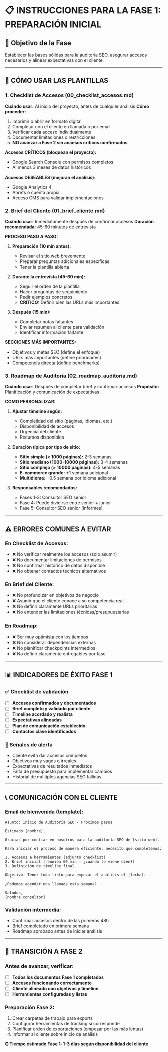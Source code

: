 # 📋 INSTRUCCIONES PARA LA FASE 1: PREPARACIÓN INICIAL

## 🎯 Objetivo de la Fase
Establecer las bases sólidas para la auditoría SEO, asegurar accesos necesarios y alinear expectativas con el cliente.

---

## 📝 CÓMO USAR LAS PLANTILLAS

### 1. Checklist de Accesos (00_checklist_accesos.md)
**Cuándo usar:** Al inicio del proyecto, antes de cualquier análisis
**Cómo proceder:**
1. Imprimir o abrir en formato digital
2. Completar con el cliente en llamada o por email
3. Verificar cada acceso individualmente
4. Documentar limitaciones o restricciones
5. **NO avanzar a Fase 2 sin accesos críticos confirmados**

**Accesos CRÍTICOS (bloquean el proyecto):**
- Google Search Console con permisos completos
- Al menos 3 meses de datos históricos

**Accesos DESEABLES (mejoran el análisis):**
- Google Analytics 4
- Ahrefs o cuenta propia
- Acceso CMS para validar implementaciones

### 2. Brief del Cliente (01_brief_cliente.md)
**Cuándo usar:** Inmediatamente después de confirmar accesos
**Duración recomendada:** 45-60 minutos de entrevista

**PROCESO PASO A PASO:**
1. **Preparación (10 min antes):**
   - Revisar el sitio web brevemente
   - Preparar preguntas adicionales específicas
   - Tener la plantilla abierta

2. **Durante la entrevista (45-60 min):**
   - Seguir el orden de la plantilla
   - Hacer preguntas de seguimiento
   - Pedir ejemplos concretos
   - **CRÍTICO:** Definir bien las URLs más importantes

3. **Después (15 min):**
   - Completar notas faltantes
   - Enviar resumen al cliente para validación
   - Identificar información faltante

**SECCIONES MÁS IMPORTANTES:**
- Objetivos y metas SEO (define el enfoque)
- URLs más importantes (define prioridades)
- Competencia directa (define benchmarks)

### 3. Roadmap de Auditoría (02_roadmap_auditoria.md)
**Cuándo usar:** Después de completar brief y confirmar accesos
**Propósito:** Planificación y comunicación de expectativas

**CÓMO PERSONALIZAR:**
1. **Ajustar timeline según:**
   - Complejidad del sitio (páginas, idiomas, etc.)
   - Disponibilidad de accesos
   - Urgencia del cliente
   - Recursos disponibles

2. **Duración típica por tipo de sitio:**
   - **Sitio simple (< 1000 páginas):** 2-3 semanas
   - **Sitio mediano (1000-10000 páginas):** 3-4 semanas
   - **Sitio complejo (> 10000 páginas):** 4-5 semanas
   - **E-commerce grande:** +1 semana adicional
   - **Multidioma:** +0.5 semana por idioma adicional

3. **Responsables recomendados:**
   - Fases 1-3: Consultor SEO senior
   - Fase 4: Puede dividirse entre senior + junior
   - Fase 5: Consultor SEO senior (informes)

---

## ⚠️ ERRORES COMUNES A EVITAR

### En Checklist de Accesos:
- ❌ No verificar realmente los accesos (solo asumir)
- ❌ No documentar limitaciones de permisos
- ❌ No confirmar histórico de datos disponible
- ❌ No obtener contactos técnicos alternativos

### En Brief del Cliente:
- ❌ No profundizar en objetivos de negocio
- ❌ Asumir que el cliente conoce a su competencia real
- ❌ No definir claramente URLs prioritarias
- ❌ No entender las limitaciones técnicas/presupuestarias

### En Roadmap:
- ❌ Ser muy optimista con los tiempos
- ❌ No considerar dependencias externas
- ❌ No planificar checkpoints intermedios
- ❌ No definir claramente entregables por fase

---

## 📊 INDICADORES DE ÉXITO FASE 1

### ✅ Checklist de validación
- [ ] **Accesos confirmados y documentados**
- [ ] **Brief completo y validado por cliente**
- [ ] **Timeline acordado y realista**
- [ ] **Expectativas alineadas**
- [ ] **Plan de comunicación establecido**
- [ ] **Contactos clave identificados**

### 🚩 Señales de alerta
- Cliente evita dar accesos completos
- Objetivos muy vagos o irreales
- Expectativas de resultados inmediatos
- Falta de presupuesto para implementar cambios
- Historial de múltiples agencias SEO fallidas

---

## 📞 COMUNICACIÓN CON EL CLIENTE

### Email de bienvenida (template):
```
Asunto: Inicio de Auditoría SEO - Próximos pasos

Estimado [nombre],

Gracias por confiar en nosotros para la auditoría SEO de [sitio web].

Para iniciar el proceso de manera eficiente, necesito que completemos:

1. Accesos a herramientas (adjunto checklist)
2. Brief inicial (reunión 60 min - ¿cuándo te viene bien?)
3. Definición de timeline final

Objetivo: Tener todo listo para empezar el análisis el [fecha].

¿Podemos agendar una llamada esta semana?

Saludos,
[nombre consultor]
```

### Validación intermedia:
- Confirmar accesos dentro de las primeras 48h
- Brief completado en primera semana
- Roadmap aprobado antes de iniciar análisis

---

## 🔄 TRANSICIÓN A FASE 2

### Antes de avanzar, verificar:
- [ ] **Todos los documentos Fase 1 completados**
- [ ] **Accesos funcionando correctamente**
- [ ] **Cliente alineado con objetivos y timeline**
- [ ] **Herramientas configuradas y listas**

### Preparación Fase 2:
1. Crear carpetas de trabajo para exports
2. Configurar herramientas de tracking si corresponde
3. Planificar orden de exportaciones (empezar por las más lentas)
4. Informar al cliente sobre inicio de análisis

**⏰ Tiempo estimado Fase 1: 1-3 días según disponibilidad del cliente**